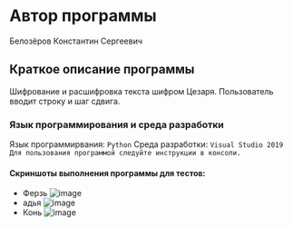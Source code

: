 # Автор программы
Белозёров Константин Сергеевич

## Краткое описание программы
Шифрование и расшифровка текста шифром Цезаря. Пользователь вводит строку и шаг сдвига. 

### Язык программирования и среда разработки
Язык программирвания: ` Python `
Среда разработки: ` Visual Studio 2019 `
`Для пользования программой следуйте инструкции в консоли.`

#### Скриншоты выполнения программы для тестов:

- Ферзь ![image](https://user-images.githubusercontent.com/114245476/207729232-c3e4580e-27b0-4fc4-a00e-8a664c66560e.png)
- адья ![image](https://user-images.githubusercontent.com/114245476/207729400-b36961b5-dfd4-49ec-9a94-fe6881eb2874.png)
- Конь ![image](https://user-images.githubusercontent.com/114245476/207729491-743e8d4a-3644-4546-8bc6-6c97786ce133.png)

